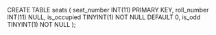 CREATE TABLE seats (
    seat_number INT(11) PRIMARY KEY,
    roll_number INT(11) NULL,
    is_occupied TINYINT(1) NOT NULL DEFAULT 0,
    is_odd TINYINT(1) NOT NULL
);
